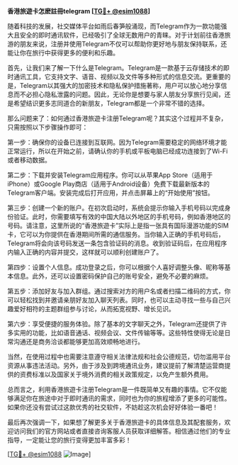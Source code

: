 **香港旅遊卡怎麽註冊telegram [[TG💪+ @esim1088](https://t.me/s/esim1088)]**

随着科技的发展，社交媒体平台如雨后春笋般涌现，而Telegram作为一款功能强大且安全的即时通讯软件，已经吸引了全球无数用户的青睐。对于计划前往香港旅游的朋友来说，注册并使用Telegram不仅可以帮助你更好地与朋友保持联系，还能让你在旅行中获得更多的便利和乐趣。

首先，让我们来了解一下什么是Telegram。Telegram是一款基于云存储技术的即时通讯工具，它支持文字、语音、视频以及文件等多种形式的信息交流。更重要的是，Telegram以其强大的加密技术和隐私保护措施著称，用户可以放心地分享信息而不必担心隐私泄露的问题。因此，无论你是想要与家人朋友分享旅行见闻，还是希望结识更多志同道合的新朋友，Telegram都是一个非常不错的选择。

那么问题来了：如何通过香港旅遊卡注册Telegram呢？其实这个过程并不复杂，只需按照以下步骤操作即可：

第一步：确保你的设备已连接到互联网。因为Telegram需要稳定的网络环境才能正常运行，所以在开始之前，请确认你的手机或平板电脑已经成功连接到了Wi-Fi或者移动数据。

第二步：下载并安装Telegram应用程序。你可以从苹果App Store（适用于iPhone）或Google Play商店（适用于Android设备）免费下载最新版本的Telegram客户端。安装完成后打开应用，并点击屏幕上的“开始使用”按钮。

第三步：创建一个新的账户。在初次启动时，系统会提示你输入手机号码以完成身份验证。此时，你需要填写有效的中国大陆以外地区的手机号码，例如香港地区的号码。请注意，这里所说的“香港旅遊卡”实际上是指一张具有国际漫游功能的SIM卡，它可以为你提供在香港期间所需的通信服务。当你输入正确的手机号码后，Telegram将会向该号码发送一条包含验证码的消息。收到验证码后，在应用程序内输入正确的内容并提交，这样就可以顺利创建账户了。

第四步：设置个人信息。成功登录之后，你可以根据个人喜好调整头像、昵称等基本信息。此外，还可以设置密码保护自己的账号安全，避免不必要的麻烦。

第五步：添加好友与加入群组。通过搜索对方的用户名或者扫描二维码的方式，你可以轻松找到并邀请亲朋好友加入聊天列表。同时，也可以主动寻找一些与自己兴趣爱好相符的主题群组参与讨论，从而拓宽视野、增长见识。

第六步：享受便捷的服务体验。除了基本的文字聊天之外，Telegram还提供了许多实用的功能，比如语音通话、视频会议、文件传输等等。这些特性使得无论是日常沟通还是商务洽谈都能够更加高效顺畅地进行。

当然，在使用过程中也需要注意遵守相关法律法规和社会公德规范，切勿滥用平台资源从事违法活动。另外，由于涉及到跨境通讯业务，建议提前了解清楚运营商提供的资费标准以及国家关于境外消费的相关政策规定，以免产生额外费用。

总而言之，利用香港旅遊卡注册Telegram是一件既简单又有趣的事情。它不仅能够满足你在旅途中对于即时通讯的需求，同时也为你的旅程增添了更多的可能性。如果你还没有尝试过这款优秀的社交软件，不妨趁这次机会好好体验一番吧！

最后再次强调一下，如果想了解更多关于香港旅遊卡的具体信息及其配套服务，欢迎访问我们的官方网站或者直接咨询客服人员获取详细解答。相信通过他们的专业指导，一定能让您的旅行变得更加丰富多彩！

[[TG💪+ @esim1088](https://t.me/s/esim1088) ![Image](https://i.postimg.cc/4NQfJmqS/Snipaste-2025-05-13-00-14-12.png)]